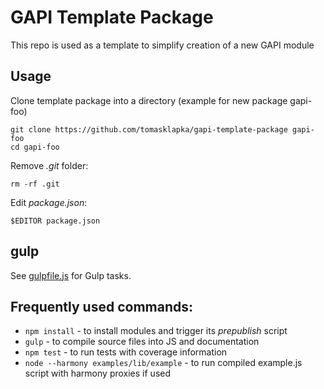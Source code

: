 GAPI Template Package
=====================

This repo is used as a template to simplify creation of a new GAPI module

Usage
-----

Clone template package into a directory (example for new package gapi-foo)

```
git clone https://github.com/tomasklapka/gapi-template-package gapi-foo
cd gapi-foo
```

Remove *.git* folder:
```
rm -rf .git
```

Edit *package.json*:
```
$EDITOR package.json
```

gulp
----

See [gulpfile.js](gulpfile.js) for Gulp tasks.

Frequently used commands:
-------------------------

 * `npm install` - to install modules and trigger its *prepublish* script
 * `gulp` - to compile source files into JS and documentation
 * `npm test` - to run tests with coverage information
 * `node --harmony examples/lib/example` - to run compiled example.js script with harmony proxies if used
